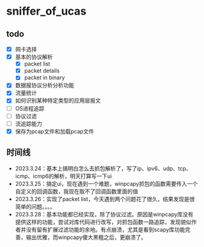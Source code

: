 # sniffer_of_ucas

## todo

- [x] 网卡选择
- [x] 基本的协议解析
  - [x] packet list
  - [x] packet details
  - [x] packet in binary
- [x] 数据报协议分析分析功能
- [x] 流量统计
- [x] 如何识别某种特定类型的应用层报文
- [ ] OS进程追踪
- [ ] 协议过滤
- [ ] 流追踪能力
- [x] 保存为pcap文件和加载pcap文件

## 时间线

- 2023.3.24：基本上搞明白怎么去抓包解析了，写了ip、ipv6、udp、tcp、icmp、icmp6的解析，明天打算写一下ui
- 2023.3.25：搞定ui，现在遇到一个难题，winpcapy抓包的函数需要传入一个自定义的回调函数，我现在取不了回调函数里面的值
- 2023.3.26：实现了packet list，今天遇到两个问题花了很久，结果发现是很简单的问题。。。。
- 2023.3.28：基本功能都已经实现，除了协议过滤。原因是winpcapy库没有提供这样的功能，尝试对库代码进行改写，对抓包函数一路追踪，发现貌似作者并没有留有扩展过滤功能的余地。有点崩溃，尤其是看到scapy库功能完善，输出优雅，而winpcapy傻大黑粗之后，更崩溃了。
